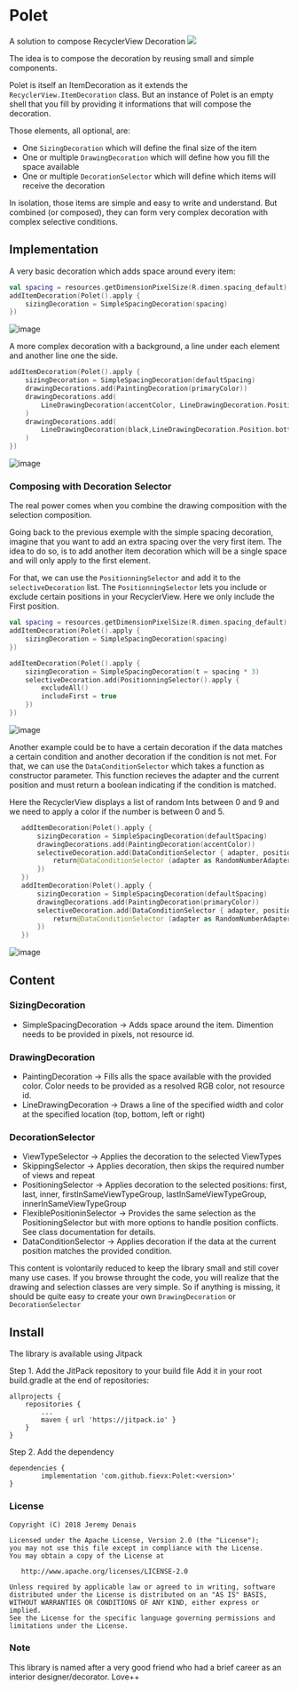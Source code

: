 # Polet
A solution to compose RecyclerView Decoration
[![](https://jitpack.io/v/fievx/Polet.svg)](https://jitpack.io/#fievx/Polet)

The idea is to compose the decoration by reusing small and simple components.

Polet is itself an ItemDecoration as it extends the `RecyclerView.ItemDecoration` class. But an instance of Polet is an empty
shell that you fill by providing it informations that will compose the decoration.

Those elements, all optional, are: 
 - One `SizingDecoration` which will define the final size of the item
 - One or multiple `DrawingDecoration` which will define how you fill the space available
 - One or multiple `DecorationSelector` which will define which items will receive the decoration
 
In isolation, those items are simple and easy to write and understand. But combined (or composed), they can form very complex
decoration with complex selective conditions. 

## Implementation

A very basic decoration which adds space around every item: 

```kotlin
val spacing = resources.getDimensionPixelSize(R.dimen.spacing_default)
addItemDecoration(Polet().apply {
    sizingDecoration = SimpleSpacingDecoration(spacing)
})
```

![image](https://image.noelshack.com/fichiers/2018/49/3/1544024014-simple-spacing.png)

A more complex decoration with a background, a line under each element and another line one the side.

```kotlin
addItemDecoration(Polet().apply {
    sizingDecoration = SimpleSpacingDecoration(defaultSpacing)
    drawingDecorations.add(PaintingDecoration(primaryColor))
    drawingDecorations.add(
        LineDrawingDecoration(accentColor, LineDrawingDecoration.Position.right,defaultSpacing)
    )
    drawingDecorations.add(
        LineDrawingDecoration(black,LineDrawingDecoration.Position.bottom, lineHeight)
    )
})
```
![image](https://image.noelshack.com/fichiers/2018/49/3/1544024782-complex-decoration.png)

### Composing with Decoration Selector
The real power comes when you combine the drawing composition with the selection composition. 

Going back to the previous exemple with the simple spacing decoration, imagine that you want to add an extra spacing over the very first item.
The idea to do so, is to add another item decoration which will be a single space and will only apply to the first element.

For that, we can use the `PositionningSelector` and add it to the `selectiveDecoration` list. The `PositionningSelector` lets you include or exclude certain positions in your RecyclerView. Here we only include the First position.

```kotlin
val spacing = resources.getDimensionPixelSize(R.dimen.spacing_default)
addItemDecoration(Polet().apply {
    sizingDecoration = SimpleSpacingDecoration(spacing)
})

addItemDecoration(Polet().apply {
    sizingDecoration = SimpleSpacingDecoration(t = spacing * 3)
    selectiveDecoration.add(PositionningSelector().apply {
        excludeAll()
        includeFirst = true
    })
})
```
![image](https://image.noelshack.com/fichiers/2018/49/3/1544026251-simple-spacing-with-etra-on-top.png)

Another example could be to have a certain decoration if the data matches a certain condition and another decoration if the condition is not met. 
For that, we can use the `DataConditionSelector` which takes a function as constructor parameter. This function recieves the adapter and the current position and must return a boolean indicating if the condition is matched. 

Here the RecyclerView displays a list of random Ints between 0 and 9 and we need to apply a color if the number is between 0 and 5.

```kotlin
   addItemDecoration(Polet().apply {
       sizingDecoration = SimpleSpacingDecoration(defaultSpacing)
       drawingDecorations.add(PaintingDecoration(accentColor))
       selectiveDecoration.add(DataConditionSelector { adapter, position ->
           return@DataConditionSelector (adapter as RandomNumberAdapter?)?.list?.get(position) ?: 0 > 5
       })
   })
   addItemDecoration(Polet().apply {
       sizingDecoration = SimpleSpacingDecoration(defaultSpacing)
       drawingDecorations.add(PaintingDecoration(primaryColor))
       selectiveDecoration.add(DataConditionSelector { adapter, position ->
           return@DataConditionSelector (adapter as RandomNumberAdapter?)?.list?.get(position) ?: 0 <= 5
       })
   })
 ```
![image](https://image.noelshack.com/fichiers/2018/49/4/1544091878-conditional-decoration.png)

## Content

### SizingDecoration
 - SimpleSpacingDecoration -> Adds space around the item. Dimention needs to be provided in pixels, not resource id. 
 
### DrawingDecoration
 - PaintingDecoration -> Fills alls the space available with the provided color. Color needs to be provided as a resolved RGB color, not resource id.
 - LineDrawingDecoration -> Draws a line of the specified width and color at the specified location (top, bottom, left or right)
 
### DecorationSelector
 - ViewTypeSelector -> Applies the decoration to the selected ViewTypes
 - SkippingSelector -> Applies decoration, then skips the required number of views and repeat
 - PositioningSelector -> Applies decoration to the selected positions: first, last, inner, firstInSameViewTypeGroup, lastInSameViewTypeGroup, innerInSameViewTypeGroup
 - FlexiblePositioninSelector -> Provides the same selection as the PositioningSelector but with more options to handle position conflicts. See class documentation for details.
 - DataConditionSelector -> Applies decoration if the data at the current position matches the provided condition. 
 
This content is volontarily reduced to keep the library small and still cover many use cases. If you browse throught the code, you will realize that the drawing and selection classes are very simple. So if anything is missing, it should be quite easy to create your own `DrawingDecoration` or `DecorationSelector`

## Install
The library is available using Jitpack



Step 1. Add the JitPack repository to your build file
Add it in your root build.gradle at the end of repositories:

	allprojects {
		repositories {
			...
			maven { url 'https://jitpack.io' }
		}
	}

Step 2. Add the dependency

	dependencies {
	        implementation 'com.github.fievx:Polet:<version>'
	}

### License
```
Copyright (C) 2018 Jeremy Denais

Licensed under the Apache License, Version 2.0 (the "License");
you may not use this file except in compliance with the License.
You may obtain a copy of the License at

   http://www.apache.org/licenses/LICENSE-2.0

Unless required by applicable law or agreed to in writing, software
distributed under the License is distributed on an "AS IS" BASIS,
WITHOUT WARRANTIES OR CONDITIONS OF ANY KIND, either express or implied.
See the License for the specific language governing permissions and
limitations under the License.
```

### Note
This library is named after a very good friend who had a brief career as an interior designer/decorator. Love++
